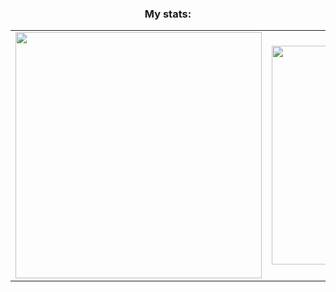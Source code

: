 <h3 align="center">My stats:</h3>

<table style="margin-left: auto; margin-right: auto; border-collapse: collapse;">
  <tr>
    <td style="text-align: center; border: none;">
      <img src="https://github-readme-stats.vercel.app/api?username=music-soul1-1&show_icons=true&locale=en&include_all_commits=true&theme=tokyonight&border_radius=28&hide_border=true&count_private=true" width="394px" />
    </td>
    <td style="text-align: center; border: none;">
      <img src="https://github-readme-stats.vercel.app/api/top-langs/?username=music-soul1-1&layout=donut&locale=en&theme=tokyonight&langs_count=7&border_radius=28&hide_border=true&size_weight=0.5&count_weight=0.5&exclude_repo=practice" width="350px" />
    </td>
  </tr>
</table>
